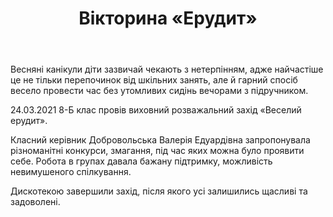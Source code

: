 ﻿---
title: Вікторина «Ерудит»
---

Весняні канікули  діти зазвичай чекають з нетерпінням, адже найчастіше це не тільки перепочинок від шкільних занять, але й гарний спосіб весело провести час без утомливих сидінь вечорами з підручником.

24.03.2021 8-Б клас провів виховний розважальний захід «Веселий ерудит».

Класний керівник Добровольська Валерія Едуардівна запропонувала різноманітні конкурси, змагання, під час яких можна було проявити себе. Робота в групах давала бажану підтримку, можливість невимушеного спілкування.

Дискотекою завершили захід, після якого усі залишились щасливі та задоволені.

<slideshow></slideshow>
